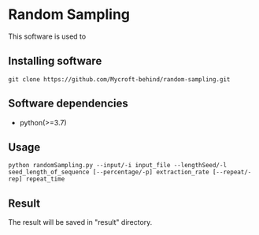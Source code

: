 # Random Sampling

This software is used to

## Installing software
`git clone https://github.com/Mycroft-behind/random-sampling.git`


## Software dependencies
* python(>=3.7)

## Usage
`python randomSampling.py --input/-i input_file --lengthSeed/-l  seed_length_of_sequence [--percentage/-p] extraction_rate [--repeat/-rep] repeat_time`

## Result
The result will be saved in "result" directory. 
